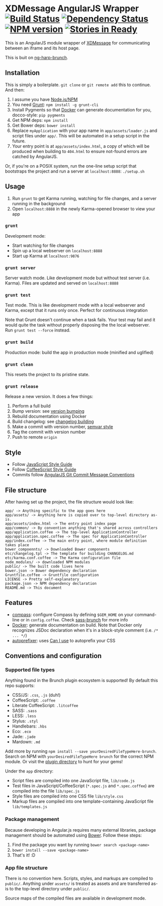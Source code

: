 # XDMessage AngularJS Wrapper <br/>[![Build Status](https://secure.travis-ci.org/kenhkan/angular-xdmessage.png?branch=master)](http://travis-ci.org/kenhkan/angular-xdmessage) [![Dependency Status](https://gemnasium.com/kenhkan/angular-xdmessage.png)](https://gemnasium.com/kenhkan/angular-xdmessage) [![NPM version](https://badge.fury.io/js/angular-xdmessage.png)](http://badge.fury.io/js/angular-xdmessage) [![Stories in Ready](https://badge.waffle.io/kenhkan/angular-xdmessage.png)](http://waffle.io/kenhkan/angular-xdmessage)

This is an AngularJS module wrapper of
[XDMessage](https://github.com/chute/xdmessage) for communicating between an
iframe and its host page.

This is buit on [ng-harp-brunch](https://github.com/kenhkan/ng-harp-brunch).


## Installation

This is simply a boilerplate. `git clone` or `git remote add` this to continue.
And then:

1. I assume you have [Node.js/NPM](http://nodejs.org/)
2. You need [Grunt](http://gruntjs.com/): `npm install -g grunt-cli`
3. Install Pygments so that [Docker](https://github.com/jbt/docker) can
   generate documentation for you, docco-style: `pip pygments`
4. Get NPM deps: `npm install`
5. Get Bower deps: `bower install`
6. Replace `myApplication` with your app name in `app/assets/loader.js` and
   script files under `app/`. This will be automated in a setup script in the
   future.
7. Your entry point is at `app/assets/index.html`, a copy of which will be
   produced when building to `404.html` to ensure not-found errors are catched by
   AngularJS.

Or, if you're on a POSIX system, run the one-line setup script that bootstraps
the project and run a server at `localhost:8888`: `./setup.sh`


## Usage

1. Run `grunt` to get Karma running, watching for file changes, and a server
   running in the background
2. Open `localhost:8888` in the newly Karma-opened browser to view your app

### `grunt`

Development mode:

* Start watching for file changes
* Spin up a local webserver on `localhost:8888`
* Start up Karma at `localhost:9876`

### `grunt server`

Server watch mode. Like development mode but without test server (i.e.
Karma). Files are updated and served on `localhost:8888`

### `grunt test`

Test mode. This is like development mode with a local webserver and Karma,
except that it runs only once. Perfect for continuous integration

Note that Grunt doesn't continue when a task fails. Your test may fail and it
would quite the task without properly disposing the the local webserver. Run
`grunt test --force` instead.

### `grunt build`

Production mode: build the app in production mode (minified and uglified)

### `grunt clean`

This resets the project to its pristine state.

### `grunt release`

Release a new version. It does a few things:

1. Perform a full build
2. Bump version: see [version bumping](https://github.com/vojtajina/grunt-bump)
3. Rebuild documentation using Docker
4. Build changelog: see [changelog
   building](https://github.com/btford/grunt-conventional-changelog)
5. Make a commit with version number, [semvar style](http://semver.org/)
6. Tag the commit with version number
7. Push to remote `origin`


## Style

* Follow [JavaScript Style
  Guide](http://google-styleguide.googlecode.com/svn/trunk/javascriptguide.xml)
* Follow [CoffeeScript Style
  Guide](https://github.com/polarmobile/coffeescript-style-guide)
* Commits follow [AngularJS Git Commit Message
  Conventions](https://docs.google.com/document/d/1QrDFcIiPjSLDn3EL15IJygNPiHORgU1_OOAqWjiDU5Y)


## File structure

After having set up the project, the file structure would look like:

    app/ -> Anything specific to the app goes here
    app/assets/ -> Anything here is copied over to top-level directory as-is.
    app/assets/index.html -> The entry point index page
    app/common/ -> By convention anything that's shared across controllers
    app/application.coffee -> The top-level ApplicationController
    app/application.spec.coffee -> The spec for ApplicationController
    app/index.coffee -> The main entry point, where module definition takes place
    bower_compoennts/ -> Downloaded Bower components
    etc/changelog.tpl -> The template for building CHANGELOG.md
    etc/karma.conf.coffee -> The Karma configuration file
    node_modules/ -> downloaded NPM modules
    public/ -> The built code lives here
    bower.json -> Bower dependency declaration
    Gruntfile.coffee -> Gruntfile configuration
    LICENSE -> Pretty self-explanatory
    package.json -> NPM dependency declaration
    README.md -> This document


## Features

* [compass](http://compass-style.org/): configure Compass by defining
  `$GEM_HOME` on your command-line or in `config.coffee`. Check
  [sass-brunch](https://github.com/brunch/sass-brunch#options) for more info
* [Docker](http://jbt.github.io/docker/): generate documentation on build. Note
  that Docker only recognizes JSDoc declaration when it's in a block-style
  comment (i.e. `/* ... */`)
* [autoprefixer](https://github.com/lydell/autoprefixer): uses [Can I
  use](http://caniuse.com) to autoprefix your CSS


## Conventions and configuration

### Supported file types

Anything found in the Brunch plugin ecosystem is supported! By default this
repo supports:

* CSS/JS: `.css`, `.js` (duh!)
* CoffeeScript: `.coffee`
* Literate CoffeeScript: `.litcoffee`
* SASS: `.sass`
* LESS: `.less`
* Stylus: `.styl`
* Handlebars: `.hbs`
* Eco: `.eco`
* Jade: `.jade`
* Mardown: `.md`

Add more by running `npm install --save yourDesiredFileTypeHere-brunch`.
Search on NPM with `yourDesiredFileTypeHere brunch` for the correct NPM module.
Or visit the [plugin directory](https://github.com/brunch/brunch/wiki/Plugins)
to hunt for your gems!

Under the `app` directory:

* Script files are compiled into one JavaScript file, `lib/code.js`
* Test files in JavaScript/CoffeeScript (`*.spec.js` and `*.spec.coffee`) are
  compiled into the file `lib/spec.js`
* Style files are compiled into one CSS file `lib/style.css`
* Markup files are compiled into one template-containing JavaScript file
  `lib/templates.js`

### Package management

Because developing in Angular.js requires many external libraries, package
management should be automated using [Bower](http://bower.io/). Follow these
steps:

1. Find the package you want by running `bower search <package-name>`
2. `bower install --save <package-name>`
3. That's it! :D

### App file structure

There is no convention here. Scripts, styles, and markups are compiled to
`public/`. Anything under `assets/` is treated as assets and are transferred
as-is to the top-level directory under `public/`.

Source maps of the compiled files are available in development mode.
